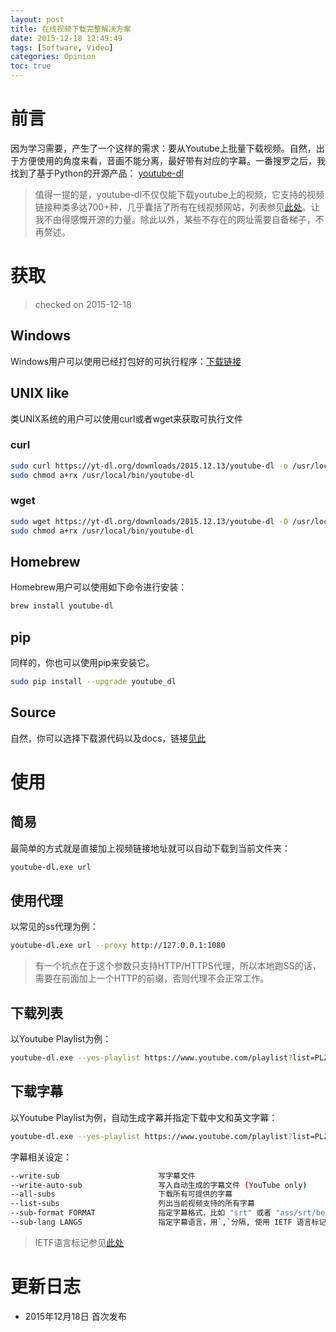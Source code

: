 ```yaml
---
layout: post
title: 在线视频下载完整解决方案
date: 2015-12-18 12:49:49
tags: [Software, Video]
categories: Opinion
toc: true
---
```


# 前言
因为学习需要，产生了一个这样的需求：要从Youtube上批量下载视频。自然，出于方便使用的角度来看，音画不能分离，最好带有对应的字幕。一番搜罗之后，我找到了基于Python的开源产品： [youtube-dl](https://rg3.github.io/youtube-dl/)

> 值得一提的是，youtube-dl不仅仅能下载youtube上的视频，它支持的视频链接种类多达700+种，几乎囊括了所有在线视频网站，列表参见[此处](https://rg3.github.io/youtube-dl/supportedsites.html)。让我不由得感慨开源的力量。除此以外，某些不存在的网址需要自备梯子，不再赘述。

<!-- more -->

# 获取

> checked on 2015-12-18

## Windows
Windows用户可以使用已经打包好的可执行程序：[下载链接](https://yt-dl.org/downloads/2015.12.13/youtube-dl.exe)

## UNIX like
类UNIX系统的用户可以使用curl或者wget来获取可执行文件

### curl
``` bash
sudo curl https://yt-dl.org/downloads/2015.12.13/youtube-dl -o /usr/local/bin/youtube-dl
sudo chmod a+rx /usr/local/bin/youtube-dl
```

### wget
``` bash
sudo wget https://yt-dl.org/downloads/2015.12.13/youtube-dl -O /usr/local/bin/youtube-dl
sudo chmod a+rx /usr/local/bin/youtube-dl
```

## Homebrew
Homebrew用户可以使用如下命令进行安装：
``` bash
brew install youtube-dl
```

## pip
同样的，你也可以使用pip来安装它。
``` bash
sudo pip install --upgrade youtube_dl
```

## Source
自然，你可以选择下载源代码以及docs，链接[见此](https://yt-dl.org/downloads/2015.12.13/youtube-dl-2015.12.13.tar.gz)

# 使用

## 简易
最简单的方式就是直接加上视频链接地址就可以自动下载到当前文件夹：
``` bash
youtube-dl.exe url
```

## 使用代理
以常见的ss代理为例：
``` bash
youtube-dl.exe url --proxy http://127.0.0.1:1080
```

> 有一个坑点在于这个参数只支持HTTP/HTTPS代理，所以本地跑SS的话，需要在前面加上一个HTTP的前缀，否则代理不会正常工作。

## 下载列表
以Youtube Playlist为例：
``` bash
youtube-dl.exe --yes-playlist https://www.youtube.com/playlist?list=PLZlv_N0_O1gZg3dTMetmsfm_s4lb4-Tg0 --proxy http://127.0.0.1:1080
```

## 下载字幕
以Youtube Playlist为例，自动生成字幕并指定下载中文和英文字幕：
``` bash
youtube-dl.exe --yes-playlist https://www.youtube.com/playlist?list=PLZlv_N0_O1gZg3dTMetmsfm_s4lb4-Tg0 --proxy http://127.0.0.1:1080 --write-auto-sub --sub-lang en,cn
```

字幕相关设定：
``` bash
--write-sub                      写字幕文件
--write-auto-sub                 写入自动生成的字幕文件 (YouTube only)
--all-subs                       下载所有可提供的字幕
--list-subs                      列出当前视频支持的所有字幕
--sub-format FORMAT              指定字幕格式，比如 "srt" 或者 "ass/srt/best"
--sub-lang LANGS                 指定字幕语言，用`,`分隔, 使用 IETF 语言标记，比如 'en,pt'
```

> IETF语言标记参见[此处](http://www.ietf.org/assignments/language-subtag-registry/language-subtag-registry)

# 更新日志
- 2015年12月18日 首次发布